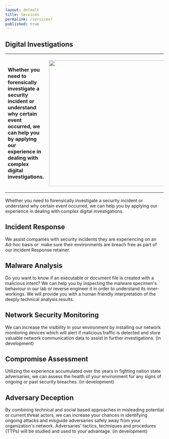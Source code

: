 ```yaml
---
layout: default
title: Services
permalink: /services/
published: true
---
```


## Digital Investigations

 <table style="width:100%">
  <tr>
    <th>
      <p style="text-align:left;">Whether you need to forensically investigate a security incident or understand why certain event occurred, we can help you by applying our experience in dealing with complex digital investigations.</p>
    </th>
    <th><p style="text-align:rght;"><img src="{{ site.baseurl }}/images/forensics.png" style="width:400px;"></p></th>
  </tr>
</table> 

Whether you need to forensically investigate a security incident or understand why certain event occurred, we can help you by applying our experience in dealing with complex digital investigations.


## Incident Response
We assist companies with security incidents they are experiencing on an Ad-hoc basis or  make sure their environments are breach free as part of our Incident Response retainer.

## Malware Analysis
Do you want to know if an executable or document file is created with a malicious intent? We can help you by inspecting the malware specimen's behaviour in our lab or reverse engineer it in order to understand its inner-workings. We will provide you with a human friendly interpretation of the deeply technical analysis results.

## Network Security Monitoring
We can increase the visibility in your environment by installing our network monitoring devices which will alert if malicious traffic is detected and store valuable network communication data to assist in further investigations. (in development)

## Compromise Assessment
Utilizing the experience accumulated over the years in fighting nation state adversaries, we can assess the health of your environment for any signs of ongoing or past security breaches. (in development)

## Adversary Deception
By combining technical and social based approaches in misleading potential or current threat actors, we can increase your chances in identifying ongoing attacks and misguide adversaries safely away from your organization's network. Adversaries' tactics, techniques and procedures (TTPs) will be studied and used to your advantage. (in development)
